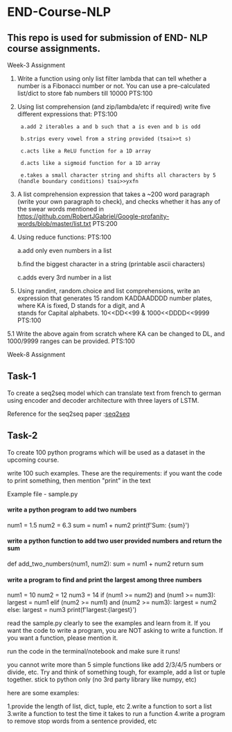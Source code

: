 # END-Course-NLP

## This repo is used for submission of END- NLP course assignments.

Week-3 Assignment

1. Write a function using only list filter lambda that can tell whether a number is a Fibonacci number or not. You can use a pre-calculated list/dict to store fab numbers till 10000 PTS:100

2. Using list comprehension (and zip/lambda/etc if required) write five different expressions that: PTS:100

        a.add 2 iterables a and b such that a is even and b is odd
        
        b.strips every vowel from a string provided (tsai>>t s)
  
        c.acts like a ReLU function for a 1D array
  
        d.acts like a sigmoid function for a 1D array
  
        e.takes a small character string and shifts all characters by 5 (handle boundary conditions) tsai>>yxfn

3. A list comprehension expression that takes a ~200 word paragraph (write your own paragraph to check), and checks whether it has any of the swear words mentioned in https://github.com/RobertJGabriel/Google-profanity-words/blob/master/list.txt PTS:200

4. Using reduce functions: PTS:100
   
    a.add only even numbers in a list
    
    b.find the biggest character in a string (printable ascii characters)
    
    c.adds every 3rd number in a list

5. Using randint, random.choice and list comprehensions, write an expression that generates 15 random KADDAADDDD number plates, where KA is fixed, D stands for a digit, and A     
   stands for Capital alphabets. 10<<DD<<99 & 1000<<DDDD<<9999 PTS:100

5.1 Write the above again from scratch where KA can be changed to DL, and 1000/9999 ranges can be provided.  PTS:100



Week-8 Assignment

## Task-1

To create a seq2seq model which can translate text from french to german using encoder and decoder architecture with three layers of LSTM.

Reference for the seq2seq paper :[seq2seq](https://arxiv.org/pdf/1409.3215.pdf)

## Task-2

To create 100 python programs which will be used as a dataset in the upcoming course.

write 100 such examples. These are the requirements:
if you want the code to print something, then mention "print" in the text


Example file - sample.py
#### write a python program to add two numbers 
num1 = 1.5
num2 = 6.3
sum = num1 + num2
print(f'Sum: {sum}')


#### write a python function to add two user provided numbers and return the sum
def add_two_numbers(num1, num2):
    sum = num1 + num2
    return sum


#### write a program to find and print the largest among three numbers

num1 = 10
num2 = 12
num3 = 14
if (num1 >= num2) and (num1 >= num3):
   largest = num1
elif (num2 >= num1) and (num2 >= num3):
   largest = num2
else:
   largest = num3
print(f'largest:{largest}')


read the sample.py clearly to see the examples and learn from it. If you want the code to write a program, you are NOT asking to write a function. If you want a function, please mention it. 

run the code in the terminal/notebook and make sure it runs!

you cannot write more than 5 simple functions like add 2/3/4/5 numbers or divide, etc. Try and think of something tough, for example, add a list or tuple together. 
stick to python only (no 3rd party library like numpy, etc)

here are some examples:

1.provide the length of list, dict, tuple, etc
2.write a function to sort a list
3.write a function to test the time it takes to run a function
4.write a program to remove stop words from a sentence provided,
etc
